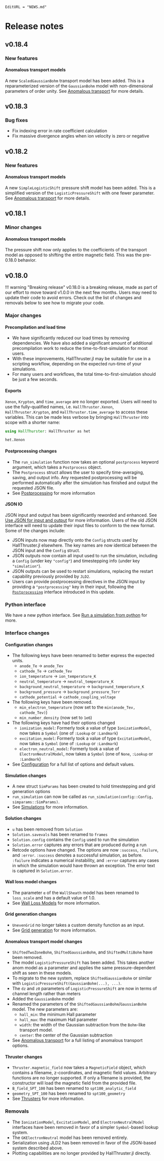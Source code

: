 ```@meta
EditURL = "NEWS.md"
```

# Release notes

## v0.18.4

### New features
#### Anomalous transport models
A new `ScaledGaussianBohm` transport model has been added.
This is a reparameterized version of the `GaussianBohm` model with non-dimensional parameters of order unity.
See [Anomalous transport](@ref) for more details.


## v0.18.3

### Bug fixes
- Fix indexing error in rate coefficient calculation
- Fix massive divergence angles when ion velocity is zero or negative

## v0.18.2

### New features
#### Anomalous transport models
A new `SimpleLogisticShift` pressure shift model has been added.
This is a simplified version of the `LogisticPressureShift` with one fewer parameter.
See [Anomalous transport](@ref) for more details.

## v0.18.1

### Minor changes
#### Anomalous transport models
The pressure shift now only applies to the coefficients of the transport model as opposed to shifting the entire magnetic field.
This was the pre-0.18.0 behavior.

## v0.18.0

!!! warning "Breaking release"
    v0.18.0 is a breaking release, made as part of our effort to move toward v1.0.0 in the next few months.
    Users may need to update their code to avoid errors. 
    Check out the list of changes and removals below to see how to migrate your code.

### Major changes

#### Precompilation and load time
- We have significantly reduced our load times by removing dependencies. We have also added a significant amount of additional precompilation work to reduce the time-to-first-simulation for most users.
- With these improvements, HallThruster.jl may be suitable for use in a scripting workflow, depending on the expected run-time of your simulations.
- For many users and workflows, the total time-to-first-simulation should be just a few seconds.

#### Exports
`Xenon`, `Krypton`, and `time_average` are no longer exported.
Users will need to use the fully-qualified names, i.e. `HallThruster.Xenon`, `HallThruster.Krypton`, and `HallThruster.time_average` to access these variables.
This can be made less verbose by bringing `HallThruster` into scope with a shorter name:
```julia
using HallThurster: HallThruster as het

het.Xenon
```

#### Postprocessing changes
- The `run_simulation` function now takes an optional `postprocess` keyword argument, which takes a `Postprocess` object.
- The `Postprocess` struct allows the user to specify time-averaging, saving, and output info. Any requested postprocessing will be performed automatically after the simulation has finished and output the requested JSON file.
- See [Postprocessing](@ref) for more information

#### JSON IO
JSON input and output has been significantly reworded and enhanced. 
See  [Use JSON for input and output](@ref) for more information.
Users of the old JSON interface will need to update their input files to conform to the new format.
Some of the changes include:
- JSON inputs now map directly onto the `Config` structs used by HallThruster.jl elsewhere. The key names are now identical between the JSON input and the `Config` struct.
- JSON outputs now contain all input used to run the simulation, including a `Config` (under key `"config"`) and timestepping info (under key `"simulation"`).
- JSON outputs can be used to restart simulations, replacing the restart capability previously provided by `JLD2`.
- Users can provide postprocessing directives in the JSON input by providing a `"postprocessing"` key in their input, following the [`Postprocessing`](@ref) interface introduced in this update.

### Python interface

We have a new python interface. See [Run a simulation from python](@ref) for more.

### Interface changes

#### Configuration changes
- The following keys have been renamed to better express the expected units.
    - `anode_Te` -> `anode_Tev`
    - `cathode_Te` -> `cathode_Tev`
    - `ion_temperature` -> `ion_temperature_K`
    - `neutral_temperature` -> `neutral_temperature_K`
    - `background_neutral_temperature` -> `background_temperature_K`
    - `background_pressure` -> `background_pressure_Torr`
    - `cathode_potential` -> `cathode_coupling_voltage`
- The following keys have been removed.
    - `min_electron_temperature` (now set to the `min(anode_Tev, cathode_Tev)`)
    - `min_number_density` (now set to `1e6`)
- The following keys have had their options changed
    - `ionization_model`: Formerly took a value of type `IonizationModel`, now takes a `Symbol` (one of `:Lookup` or `:Landmark`)
    - `excitation_model`: Formerly took a value of type `ExcitationModel`, now takes a `Symbol` (one of `:Lookup` or `:Landmark`)
    - `electron_neutral_model`: Formerly took a value of `ElectronNeutralModel`, now takes a `Symbol` (one of `None`, `:Lookup` or `:Landmark`)
- See [Configuration](@ref) for a full list of options and default values.

#### Simulation changes
- A new struct `SimParams` has been created to hold timestepping and grid generation options
- `run_simulation` can now be called as `run_simulation(config::Config, simparams::SimParams)`.
- See [Simulations](reference/simparams.md) for more information.

#### Solution changes
- `u` has been removed from `Solution`
- `Solution.savevals` has been renamed to `frames`
- `Solution.config` contains the `Config` used to run the simulation
- `Solution.error` captures any errors that are produced during a run
- Retcode options have changed. The options are now `:success`, `:failure`, and `:error`. `:success` denotes a successful simulation, as before. `:failure` indicates a numerical instability, and `:error` captures any cases in which the simulation would have thrown an exception. The error text is captured in `Solution.error`.

#### Wall loss model changes
- The parameter `α` of the `WallSheath` model has been renamed to `loss_scale` and has a default value of 1.0.
- See [Wall Loss Models](@ref) for more information.

#### Grid generation changes
- `UnevenGrid` no longer takes a custom density function as an input.
- See [Grid generation](explanation/grid_generation.md) for more information.

#### Anomalous transport model changes
- `ShiftedTwoZoneBohm`, `ShiftedGaussianBohm`, and `ShiftedMultiBohm` have been removed.
- The model `LogisticPressureShift` has been added. This takes another anom model as a parameter and applies the same pressure-dependent shift as seen in these models.
- To migrate to the new system, replace `ShiftedGaussianBohm` or similar with `LogisticPressureShift(GaussianBohm(...), ...)`.
- The `dz` and `z0` parameters of `LogisticPressureShift` are now in terms of channel length rather than meters
- Added the `GaussianBohm` model
- Renamed the parameters of the `ShiftedGaussianBohm`/`GaussianBohm` model. The new parameters are:
    - `hall_min`: the minimum Hall parameter
    - `hall_max`: the maximum Hall parameter
    - `width`: the width of the Gaussian subtraction from the `Bohm`-like transport model.
    - `center`: the center of the Gaussian subtraction
- See [Anomalous transport](@ref) for a full listing of anomalous transport options.

#### Thruster changes
- `Thruster.magnetic_field` now takes a `MagneticField` object, which contains a filename, z-coordinates, and magnetic field values. Arbitrary functions are no longer supported. If only a filename is provided, the constructor will load the magnetic field from the provided file.
- `B_field_SPT_100` has been renamed to `spt100_analytic_field`
- `geometry_SPT_100` has been renamed to `spt100_geometry`
- See [Thrusters](@ref) for more information.

### Removals
- The `IonizationModel`, `ExcitationModel`, and `ElectronNeutralModel` interfaces have been removed in favor of a simpler `Symbol`-based lookup system.
- The `GKElectronNeutral` model has been removed entirely.
- Serialization using JLD2 has been removed in favor of the JSON-based system described above.
- Plotting capabilities are no longer provided by HallThruster.jl directly. 
